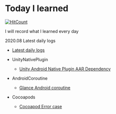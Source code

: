 
# Today I learned 

[![HitCount](http://hits.dwyl.com/superbderrick/https://githubcom/superbderrick/TIL.svg)](http://hits.dwyl.com/superbderrick/https://githubcom/superbderrick/TIL)

I will record what I learned every day

2020.08
Latest daily logs 
- [Latest daily logs](https://github.com/superbderrick/TIL/blob/master/DailyLog/august_dailylog.md)



- UnityNativePlugin
  - [Unity Android Native Plugin AAR Dependency](https://github.com/superbderrick/TIL/blob/master/UnityNativePlugin/UnityAARDefendecy.md)

- AndroidCoroutine
  - [Glance Android coroutine](https://github.com/superbderrick/TIL/blob/master/AndroidCoroutine/coroutine00.md)

- Cocoapods
  - [Cocoapod Error case ](https://github.com/superbderrick/TIL/blob/master/Cocoapods/cocoapoderrorcase.md)



